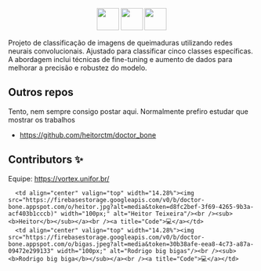 <div align=center>
<img src="https://uol.unifor.br/acesso/app/autenticacao/assets/img/logos/icon-unifor.svg" width=45 height=45>
<img src="https://vortex.unifor.br/assets/logos/v1.png" width=45 height=45>
<img src="https://cdn-icons-png.flaticon.com/512/394/394580.png" width=45 height=45>
</div>

Projeto de classificação de imagens de queimaduras utilizando redes neurais convolucionais. Ajustado para classificar cinco classes específicas. A abordagem inclui técnicas de fine-tuning e aumento de dados para melhorar a precisão e robustez do modelo.

## Outros repos

Tento, nem sempre consigo postar aqui. Normalmente prefiro estudar que mostrar os trabalhos

- https://github.com/heitorctm/doctor_bone

## Contributors ✨

Equipe:
https://vortex.unifor.br/

<!-- ALL-CONTRIBUTORS-LIST:START - Do not remove or modify this section -->
<!-- prettier-ignore-start -->
<!-- markdownlint-disable -->
<table>
  <tbody>

      <td align="center" valign="top" width="14.28%"><img src="https://firebasestorage.googleapis.com/v0/b/doctor-bone.appspot.com/o/heitor.jpg?alt=media&token=d8fc2bef-3f69-4265-9b3a-acf403b1cccb)" width="100px;" alt="Heitor Teixeira"/><br /><sub><b>Heitor</b></sub></a><br /><a title="Code">💻</a></td>
      <td align="center" valign="top" width="14.28%"><img src="https://firebasestorage.googleapis.com/v0/b/doctor-bone.appspot.com/o/bigas.jpeg?alt=media&token=30b38afe-eea8-4c73-a87a-09472e299133" width="100px;" alt="Rodrigo big bigas"/><br /><sub><b>Rodrigo big biga</b></sub></a><br /><a title="Code">💻</a></td>
       

  </tbody>
</table>

<!-- markdownlint-restore -->
<!-- prettier-ignore-end -->

<!-- ALL-CONTRIBUTORS-LIST:END -->
